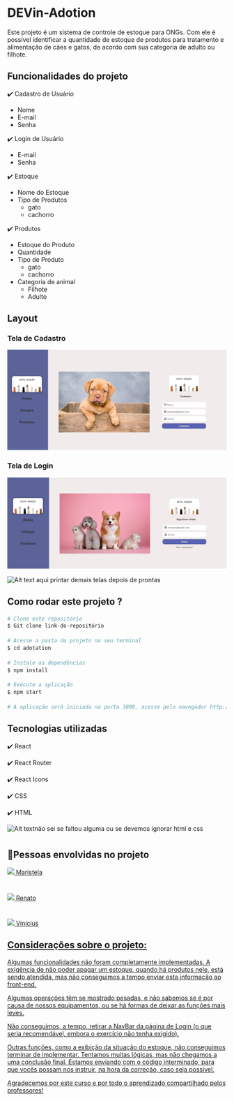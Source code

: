 # DEVin-Adotion

Este projeto é um sistema de controle de estoque para ONGs. Com ele é possível identificar a quantidade de estoque de produtos para tratamento e alimentação de cães e gatos, de acordo com sua categoria de adulto ou filhote.

## Funcionalidades do projeto

✔️ Cadastro de Usuário
* Nome
* E-mail
* Senha

✔️ Login de Usuário
* E-mail
* Senha

✔️ Estoque
* Nome do Estoque
* Tipo de Produtos
    * gato
    * cachorro

✔️ Produtos
* Estoque do Produto
* Quantidade
* Tipo de Produto
    * gato
    * cachorro
* Categoria de animal
    * Filhote
    * Adulto

## Layout
### Tela de Cadastro
![tela-cadastro](./docs/imagens/tela-cadastro.png)

### Tela de Login
![tela-login](./docs/imagens/tela-login.png)

![Alt text](image.png) aqui printar demais telas depois de prontas

## Como rodar este projeto ?
```bash
# Clone este repositório
$ Git clone link-do-repositório

# Acesse a pasta do projeto no seu terminal
$ cd adotation

# Instale as dependências
$ npm install

# Execute a aplicação
$ npm start

# A aplicação será iniciada na porta 3000, acesse pelo navegador http://localhost:3000
```

## Tecnologias utilizadas
✔️ React

✔️ React Router

✔️ React Icons

✔️ CSS

✔️ HTML

![Alt text](image.png)não sei se faltou alguma ou se devemos ignorar html e css 

#

## 👏Pessoas envolvidas no projeto

<a href= "https://www.linkedin.com/in/maristelapeglow/" target= "_blank"><img src="https://img.shields.io/badge/LinkedIn-0077B5?style=for-the-badge&logo=linkedin&logoColor=white" target= "_blank"/> Maristela
#
<a href= "https://www.linkedin.com/in/renato-aires-5128b7189/" target= "_blank"><img src="https://img.shields.io/badge/LinkedIn-0077B5?style=for-the-badge&logo=linkedin&logoColor=white" target= "_blank"/> Renato
#
<a href= "https://www.linkedin.com/in/vini-andrade-35ab6421/" target= "_blank"><img src="https://img.shields.io/badge/LinkedIn-0077B5?style=for-the-badge&logo=linkedin&logoColor=white" target= "_blank"/> Vinícius


## Considerações sobre o projeto:

Algumas funcionalidades não foram completamente implementadas.
A exigência de não poder apagar um estoque, quando há produtos nele, está sendo atendida, mas não conseguimos a tempo enviar esta informação ao front-end.

Algumas operações têm se mostrado pesadas, e não sabemos se é por causa de nossos equipamentos, ou se há formas de deixar as funções mais leves.

Não conseguimos, a tempo, retirar a NavBar da página de Login (o que seria recomendável, embora o exercício não tenha exigido).

Outras funções, como a exibição da situação do estoque, não conseguimos terminar de implementar. Tentamos muitas lógicas, mas não chegamos a uma conclusão final. Estamos enviando com o código interminado, para que vocês possam nos instruir, na hora da correção, caso seja possível.

Agradecemos por este curso e por todo o aprendizado compartilhado pelos professores!